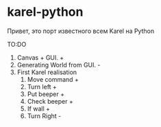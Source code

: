 # karel-python
Привет, это порт известного всем Karel на Python

TO:DO
1. Canvas + GUI. 			 +
2. Generating World from GUI.		 -
3. First Karel realisation
	1. Move command			 +
	2. Turn left			 +
	3. Put beeper			 +
	4. Check beeper			 +
	5. If wall			 +
	6. Turn Right			 -


